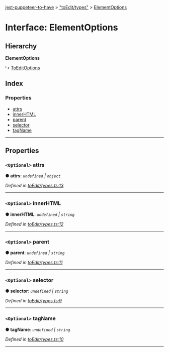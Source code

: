 [jest-puppeteer-to-have](../README.md) > ["toEdit/types"](../modules/_toedit_types_.md) > [ElementOptions](../interfaces/_toedit_types_.elementoptions.md)

# Interface: ElementOptions

## Hierarchy

**ElementOptions**

↳  [ToEditOptions](_toedit_types_.toeditoptions.md)

## Index

### Properties

* [attrs](_toedit_types_.elementoptions.md#attrs)
* [innerHTML](_toedit_types_.elementoptions.md#innerhtml)
* [parent](_toedit_types_.elementoptions.md#parent)
* [selector](_toedit_types_.elementoptions.md#selector)
* [tagName](_toedit_types_.elementoptions.md#tagname)

---

## Properties

<a id="attrs"></a>

### `<Optional>` attrs

**● attrs**: *`undefined` \| `object`*

*Defined in [toEdit/types.ts:13](https://github.com/cancerberoSgx/jest-puppeteer-to-have/blob/1fa80ea/src/toEdit/types.ts#L13)*

___
<a id="innerhtml"></a>

### `<Optional>` innerHTML

**● innerHTML**: *`undefined` \| `string`*

*Defined in [toEdit/types.ts:12](https://github.com/cancerberoSgx/jest-puppeteer-to-have/blob/1fa80ea/src/toEdit/types.ts#L12)*

___
<a id="parent"></a>

### `<Optional>` parent

**● parent**: *`undefined` \| `string`*

*Defined in [toEdit/types.ts:11](https://github.com/cancerberoSgx/jest-puppeteer-to-have/blob/1fa80ea/src/toEdit/types.ts#L11)*

___
<a id="selector"></a>

### `<Optional>` selector

**● selector**: *`undefined` \| `string`*

*Defined in [toEdit/types.ts:9](https://github.com/cancerberoSgx/jest-puppeteer-to-have/blob/1fa80ea/src/toEdit/types.ts#L9)*

___
<a id="tagname"></a>

### `<Optional>` tagName

**● tagName**: *`undefined` \| `string`*

*Defined in [toEdit/types.ts:10](https://github.com/cancerberoSgx/jest-puppeteer-to-have/blob/1fa80ea/src/toEdit/types.ts#L10)*

___

